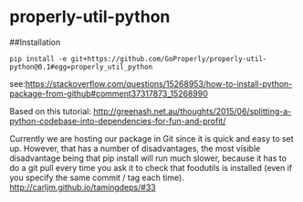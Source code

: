 # properly-util-python

##Installation

`pip install -e git+https://github.com/GoProperly/properly-util-python@0.1#egg=properly_util_python`

see:https://stackoverflow.com/questions/15268953/how-to-install-python-package-from-github#comment37317873_15268990

Based on this tutorial:
http://greenash.net.au/thoughts/2015/06/splitting-a-python-codebase-into-dependencies-for-fun-and-profit/

Currently we are hosting our package in Git since it is quick and easy to set up.
However, that has a number of disadvantages, the most visible disadvantage being that pip install will run much slower, because it has to do a git pull every time you ask it to check that foodutils is installed (even if you specify the same commit / tag each time).
http://carljm.github.io/tamingdeps/#33